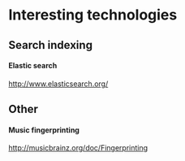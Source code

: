 # Interesting technologies

## Search indexing

#### Elastic search
http://www.elasticsearch.org/

## Other

#### Music fingerprinting
http://musicbrainz.org/doc/Fingerprinting
